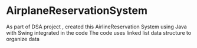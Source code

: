 # AirplaneReservationSystem
As part of DSA project , created this AirlineReservation System using Java with Swing integrated in the code
The code uses linked list data structure to organize data
